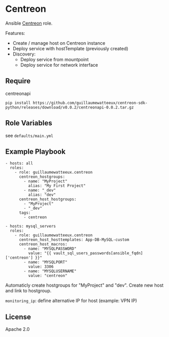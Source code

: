 Centreon
==========

Ansible [Centreon](http://www.centreon.com) role.

Features:
 * Create / manage host on Centreon instance
 * Deploy service with hostTemplate (previously created)
 * Discovery:
   - Deploy service from mountpoint
   - Deploy service for network interface

Require
--------

centreonapi
```
pip install https://github.com/guillaumewatteeux/centreon-sdk-python/releases/download/v0.0.2/centreonapi-0.0.2.tar.gz
```

Role Variables
--------------

see `defaults/main.yml`


Example Playbook
----------------

    - hosts: all
      roles:
        - role: guillaumewatteeux.centreon
          centreon_hostgroups:
            - name: "MyProject"
              alias: "My First Project"
            - name: "_dev"
              alias: "dev"
          centreon_host_hostgroups:
            - "MyProject"
            - "_dev"
          tags:
            - centreon

    - hosts: mysql_servers
      roles:
        - role: guillaumewatteeux.centreon
          centreon_host_hosttemplates: App-DB-MySQL-custom
          centreon_host_macros:
            - name: "MYSQLPASSWORD"
              value: "{{ vault_sql_users_passwords[ansible_fqdn]['centreon'] }}"
            - name: "MYSQLPORT"
              value: 3306
            - name: "MYSQLUSERNAME"
              value: "centreon"


Automaticly create hostgroups for "MyProject" and "dev". Create new host and link to hostgroup.

`monitoring_ip`: define alternative IP for host (example: VPN IP)

License
-------

Apache 2.0
